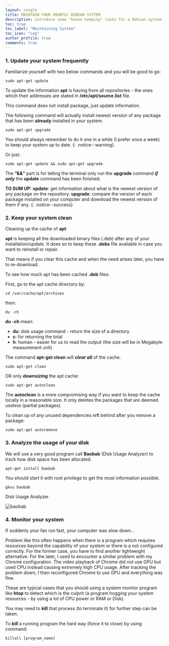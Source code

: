 ```yaml
---
layout: single
title: MAINTAIN YOUR UBUNTU/ DEBIAN SYSTEM
description: introduce some "house keeping" tasks for a Debian system.
toc: true
toc_label: "Maintaining System"
toc_icon: "cog"
author_profile: true
comments: true
---
```


### 1. Update your system frequently
Familiarize yourself with two below commands and you will be good to go:
```
sudo apt-get update
```
To update the information **apt** is having from all repositories - the ones which their addresses are stated in **/etc/apt/source.list** file.

This command does not install package, just update information.

The following command will actually install newest version of any package that has been **already** installed in your system.
```
sudo apt-get upgrade
```
You should always remember to do it one in a while (I prefer once a week) to keep your system up to date.
{: .notice--warning}

Or just:
```
sudo apt-get update && sudo apt-get upgrade
```
The **“&&”** part is for telling the terminal only run the **upgrade** command ***if only*** the **update** command has been finished.

**TO SUM UP:**
    **update**: get information about what is the newest version of any package on the repository.
    **upgrade**: compare the version of each package installed on your computer and download the newest version of them if any.
{: .notice--success}

### 2. Keep your system clean

Cleaning up the cache of **apt**:

**apt** is keeping all the downloaded binary files (.deb) after any of your installation/update. It does so to keep these **.debs** file available in case you want to reinstall or repair.

That means if you clear this cache and when the need arises later, you have to re-download.

To see how much apt has been cached **.deb** files:

First, go to the apt cache directory by:
```
cd /var/cache/apt/archives
```
then:
```
du -ch
```
**du -ch** mean:

 * **du**: disk usage command - return the size of a directory
 * **c**: for returning the total
 * **h**: human - easier for us to read the output (the size will be in Megabyte measurement unit)

The command **apt-get clean** will ***clear all*** of the cache.
```
sudo apt-get clean
```

OR only ***downsizing*** the apt cache:
```
sudo apt-get autoclean
```

The **autoclean** is a more compromising way if you want to keep the cache locally in a reasonable size. It only deletes the packages that are deemed useless (partial packages).

To clean up of any unused dependencies left behind after you remove a package:
```
sudo apt-get autoremove
```

### 3. Analyze the usage of your disk

We will use a very good program call **Baobab** (Disk Usage Analyzer) to track how disk space has been allocated.
```
apt-get install baobab
```
You should start it with root privilege to get the most information possible.
```
gksu baobab
```
Disk Usage Analyzer

![baobab]({{site.baseurl}}/images/Disk-Usage-Analyzer.jpg)

### 4. Monitor your system

If suddenly your fan run fast, your computer was slow down…

Problem like this often happens when there is a program which requires resources beyond the capability of your system or there is a not configured correctly. For the former case, you have to find another lightweight alternative. For the later, I used to encounter a similar problem with my Chrome configuration. The video playback of Chrome did not use GPU but used CPU instead causing extremely high CPU usage. After tracking the problem down, I then reconfigured Chrome to use GPU and everything was fine.

These are typical cases that you should using a system monitor program like **htop** to detect which is the culprit (a program hogging your system resources - by using a lot of CPU power or RAM or Disk).

You may need to **kill** that process (to terminate it) for further step can be taken.

To ***kill*** a running program the hard way (force it to close) by using command:

```
killall [program_name]
```
